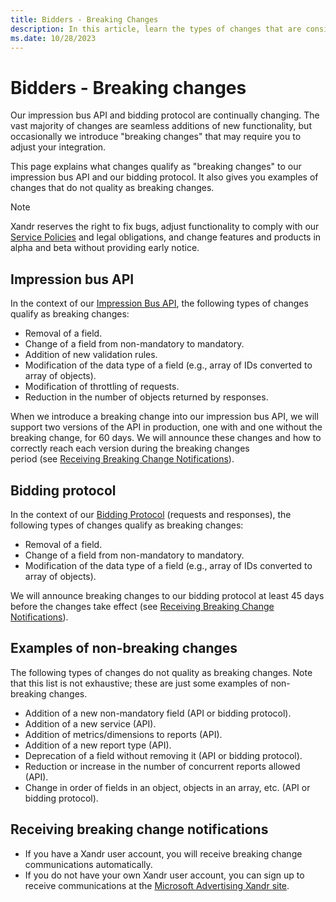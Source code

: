 ```yaml
---
title: Bidders - Breaking Changes
description: In this article, learn the types of changes that are considered 'breaking changes' when it comes to the impression bus API and bidding protocol.
ms.date: 10/28/2023
---
```


# Bidders - Breaking changes

Our impression bus API and bidding protocol are continually changing. The vast majority of changes are seamless additions of new functionality, but occasionally we introduce "breaking changes" that may require you to adjust your integration.

This page explains what changes qualify as "breaking changes" to our impression bus API and our bidding protocol. It also gives you examples of changes that do not quality as breaking changes.

> [!NOTE]
> Xandr reserves the right to fix bugs, adjust functionality to comply with our [Service Policies](../policies-regulations/index.yml) and legal obligations, and change features and products in alpha and beta without providing early notice.

## Impression bus API

In the context of our [Impression Bus API](impression-bus-api.md), the following types of changes qualify as breaking changes:

- Removal of a field.
- Change of a field from non-mandatory to mandatory.
- Addition of new validation rules.
- Modification of the data type of a field (e.g., array of IDs converted to array of objects).
- Modification of throttling of requests.
- Reduction in the number of objects returned by responses.

When we introduce a breaking change into our impression bus API, we will support two versions of the API in production, one with and one without the breaking change, for 60 days. We will announce these changes and how to correctly reach each version during the breaking changes period (see [Receiving Breaking Change Notifications](#receiving-breaking-change-notifications)).

## Bidding protocol

In the context of our [Bidding Protocol](bidding-protocol.md) (requests and responses), the following types of changes qualify as breaking changes:

- Removal of a field.
- Change of a field from non-mandatory to mandatory.
- Modification of the data type of a field (e.g., array of IDs converted to array of objects).

We will announce breaking changes to our bidding protocol at least 45 days before the changes take effect (see [Receiving Breaking Change Notifications](#receiving-breaking-change-notifications)).

## Examples of non-breaking changes

The following types of changes do not quality as breaking changes. Note that this list is not exhaustive; these are just some examples of non-breaking changes.

- Addition of a new non-mandatory field (API or bidding protocol).
- Addition of a new service (API).
- Addition of metrics/dimensions to reports (API).
- Addition of a new report type (API).
- Deprecation of a field without removing it (API or bidding protocol).
- Reduction or increase in the number of concurrent reports allowed (API).
- Change in order of fields in an object, objects in an array, etc. (API or bidding protocol).

## Receiving breaking change notifications

- If you have a Xandr user account, you will receive breaking change communications automatically.
- If you do not have your own Xandr user account, you can sign up to receive communications at the [Microsoft Advertising Xandr site](https://about.ads.microsoft.com/en-us/solutions/xandr/xandr-premium-programmatic-advertising).
